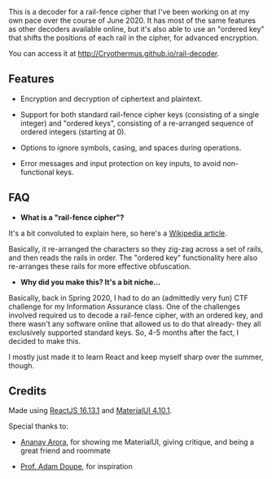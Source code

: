 This is a decoder for a rail-fence cipher that I've been working on at my own pace over the course of June 2020. It has most of the same features as other decoders available online, but it's also able to use an "ordered key" that shifts the positions of each rail in the cipher, for advanced encryption.

You can access it at http://Cryothermus.github.io/rail-decoder. 

## Features

- Encryption and decryption of ciphertext and plaintext.

- Support for both standard rail-fence cipher keys (consisting of a single integer) and "ordered keys", consisting of a re-arranged sequence of ordered integers (starting at 0).

- Options to ignore symbols, casing, and spaces during operations.

- Error messages and input protection on key inputs, to avoid non-functional keys.

## FAQ

- **What is a "rail-fence cipher"?**

It's a bit convoluted to explain here, so here's a [Wikipedia article](https://en.wikipedia.org/wiki/Rail_fence_cipher).

Basically, it re-arranged the characters so they zig-zag across a set of rails, and then reads the rails in order. The "ordered key" functionality here also re-arranges these rails for more effective obfuscation.

- **Why did you make this? It's a bit niche...**

Basically, back in Spring 2020, I had to do an (admittedly very fun) CTF challenge for my Information Assurance class. One of the challenges involved required us to decode a rail-fence cipher, with an ordered key, and there wasn't any software online that allowed us to do that already- they all exclusively supported standard keys. So, 4-5 months after the fact, I decided to make this.

I mostly just made it to learn React and keep myself sharp over the summer, though.

## Credits

Made using [ReactJS 16.13.1](https://reactjs.org/) and [MaterialUI 4.10.1](https://material-ui.com/).

Special thanks to:

- [Ananay Arora](https://ananayarora.com/), for showing me MaterialUI, giving critique, and being a great friend and roommate

- [Prof. Adam Doupe](https://adamdoupe.com/), for inspiration
